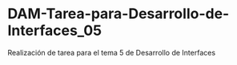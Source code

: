 # DAM-Tarea-para-Desarrollo-de-Interfaces_05
Realización de tarea para el tema 5 de Desarrollo de Interfaces
